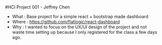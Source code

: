 #HCI Project 001 - Jeffrey Chen

- What : Base project for a simple react + bootstrap made dashboard
- Where : https://github.com/flatlogic/react-dashboard
- Why : I wanted to focus on the UX/UI design of the project and not waste time setting up because I only registered for the class a few days ago.


